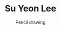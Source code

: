 ---
layout: artwork
title: Su Yeon Lee
subtitle: Pencil drawing
headline: Made at Pensacola Christian College for the requirements of Principles of Drawing.
hero-image: https://s-media-cache-ak0.pinimg.com/originals/3e/8e/bd/3e8ebdfb141c8228ed18bdcc739dd33f.jpg
ref: suyeonlee
categories: artwork
lang: en
---